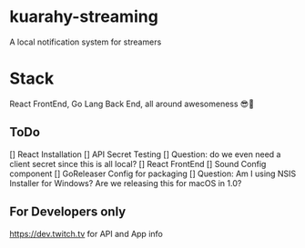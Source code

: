 # kuarahy-streaming
A local notification system for streamers

# Stack
React FrontEnd, Go Lang Back End, all around awesomeness 😎🚀

## ToDo

[] React Installation
[] API Secret Testing
[] Question: do we even need a client secret since this is all local?
[] React FrontEnd
[] Sound Config component
[] GoReleaser Config for packaging
[] Question: Am I using NSIS Installer for Windows? Are we releasing this for macOS in 1.0?

## For Developers only
https://dev.twitch.tv for API and App info


